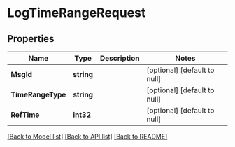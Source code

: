 # LogTimeRangeRequest

## Properties
Name | Type | Description | Notes
------------ | ------------- | ------------- | -------------
**MsgId** | **string** |  | [optional] [default to null]
**TimeRangeType** | **string** |  | [optional] [default to null]
**RefTime** | **int32** |  | [optional] [default to null]

[[Back to Model list]](../../README.md#documentation-for-models) [[Back to API list]](../../README.md#documentation-for-api-endpoints) [[Back to README]](../../README.md)



